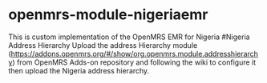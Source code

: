# openmrs-module-nigeriaemr
This is custom implementation of the OpenMRS EMR for Nigeria
#Nigeria Address Hierarchy
Upload the address Hierarchy module (https://addons.openmrs.org/#/show/org.openmrs.module.addresshierarchy) from OpenMRS Adds-on repository and following the wiki to configure it then upload the Nigeria address hierarchy.
